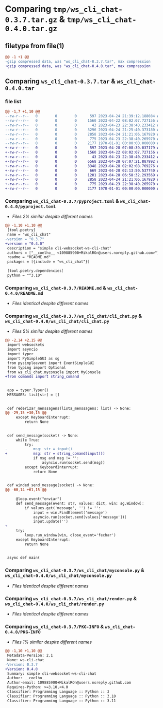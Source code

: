# Comparing `tmp/ws_cli_chat-0.3.7.tar.gz` & `tmp/ws_cli_chat-0.4.0.tar.gz`

## filetype from file(1)

```diff
@@ -1 +1 @@
-gzip compressed data, was "ws_cli_chat-0.3.7.tar", max compression
+gzip compressed data, was "ws_cli_chat-0.4.0.tar", max compression
```

## Comparing `ws_cli_chat-0.3.7.tar` & `ws_cli_chat-0.4.0.tar`

### file list

```diff
@@ -1,7 +1,10 @@
--rw-r--r--   0        0        0      597 2023-04-24 21:39:12.188084 ws_cli_chat-0.3.7/pyproject.toml
--rw-r--r--   0        0        0     1560 2023-04-22 08:02:07.727156 ws_cli_chat-0.3.7/README.md
--rw-r--r--   0        0        0       43 2023-04-23 22:38:40.233412 ws_cli_chat-0.3.7/ws_cli_chat/__init__.py
--rw-r--r--   0        0        0     3296 2023-04-24 21:25:40.373180 ws_cli_chat-0.3.7/ws_cli_chat/cli_chat.py
--rw-r--r--   0        0        0     2858 2023-04-24 21:21:06.167920 ws_cli_chat-0.3.7/ws_cli_chat/myconsole.py
--rw-r--r--   0        0        0      775 2023-04-23 22:38:40.265970 ws_cli_chat-0.3.7/ws_cli_chat/render.py
--rw-r--r--   0        0        0     2177 1970-01-01 00:00:00.000000 ws_cli_chat-0.3.7/PKG-INFO
+-rw-r--r--   0        0        0      597 2023-04-28 07:08:39.037179 ws_cli_chat-0.4.0/pyproject.toml
+-rw-r--r--   0        0        0     1560 2023-04-22 08:02:07.727156 ws_cli_chat-0.4.0/README.md
+-rw-r--r--   0        0        0       43 2023-04-23 22:38:40.233412 ws_cli_chat-0.4.0/ws_cli_chat/__init__.py
+-rw-r--r--   0        0        0     6568 2023-04-28 07:07:21.887992 ws_cli_chat-0.4.0/ws_cli_chat/ascii_arts.py
+-rw-r--r--   0        0        0     3348 2023-04-28 02:02:08.769276 ws_cli_chat-0.4.0/ws_cli_chat/cli_chat.py
+-rw-r--r--   0        0        0      669 2023-04-28 02:13:50.537740 ws_cli_chat-0.4.0/ws_cli_chat/code_window.py
+-rw-r--r--   0        0        0     1201 2023-04-28 06:58:32.293569 ws_cli_chat-0.4.0/ws_cli_chat/comands.py
+-rw-r--r--   0        0        0     2858 2023-04-24 21:21:06.167920 ws_cli_chat-0.4.0/ws_cli_chat/myconsole.py
+-rw-r--r--   0        0        0      775 2023-04-23 22:38:40.265970 ws_cli_chat-0.4.0/ws_cli_chat/render.py
+-rw-r--r--   0        0        0     2177 1970-01-01 00:00:00.000000 ws_cli_chat-0.4.0/PKG-INFO
```

### Comparing `ws_cli_chat-0.3.7/pyproject.toml` & `ws_cli_chat-0.4.0/pyproject.toml`

 * *Files 2% similar despite different names*

```diff
@@ -1,10 +1,10 @@
 [tool.poetry]
 name = "ws_cli_chat"
-version = "0.3.7"
+version = "0.4.0"
 description = "simple cli-websocket-ws-cli-chat"
 authors = ["__coelho__ <109885900+MikalROn@users.noreply.github.com>"]
 readme = "README.md"
 packages = [{include = "ws_cli_chat"}]
 
 [tool.poetry.dependencies]
 python = "^3.10"
```

### Comparing `ws_cli_chat-0.3.7/README.md` & `ws_cli_chat-0.4.0/README.md`

 * *Files identical despite different names*

### Comparing `ws_cli_chat-0.3.7/ws_cli_chat/cli_chat.py` & `ws_cli_chat-0.4.0/ws_cli_chat/cli_chat.py`

 * *Files 5% similar despite different names*

```diff
@@ -2,14 +2,15 @@
 import websockets
 import asyncio
 import typer
 import PySimpleGUI as sg
 from pysimpleevent import EventSimpleGUI
 from typing import Optional
 from ws_cli_chat.myconsole import MyConsole
+from comands import string_comand
 
 
 app = typer.Typer()
 MESSAGES: list[str] = []
 
 
 def rederizar_menssagens(lista_menssagens: list) -> None:
@@ -29,15 +30,15 @@
     except KeyboardInterrupt:
         return None
 
 
 def send_message(socket) -> None:
     while True:
         try:
-            msg: str = input()
+            msg: str = string_comand(input())
             if msg and msg != '':
                 asyncio.run(socket.send(msg))
         except KeyboardInterrupt:
             return None
 
 
 def winded_send_message(socket) -> None:
@@ -60,14 +61,15 @@
 
     @loop.event("enviar")
     def send_message(event: str, values: dict, win: sg.Window):
         if values.get('message', '') != '':
             input = win.FindElement('message')
             asyncio.run(socket.send(values['message']))
             input.update('')
+
     try:
         loop.run_window(win, close_event='fechar')
     except KeyboardInterrupt:
         return None
 
 
 async def main(
```

### Comparing `ws_cli_chat-0.3.7/ws_cli_chat/myconsole.py` & `ws_cli_chat-0.4.0/ws_cli_chat/myconsole.py`

 * *Files identical despite different names*

### Comparing `ws_cli_chat-0.3.7/ws_cli_chat/render.py` & `ws_cli_chat-0.4.0/ws_cli_chat/render.py`

 * *Files identical despite different names*

### Comparing `ws_cli_chat-0.3.7/PKG-INFO` & `ws_cli_chat-0.4.0/PKG-INFO`

 * *Files 1% similar despite different names*

```diff
@@ -1,10 +1,10 @@
 Metadata-Version: 2.1
 Name: ws-cli-chat
-Version: 0.3.7
+Version: 0.4.0
 Summary: simple cli-websocket-ws-cli-chat
 Author: __coelho__
 Author-email: 109885900+MikalROn@users.noreply.github.com
 Requires-Python: >=3.10,<4.0
 Classifier: Programming Language :: Python :: 3
 Classifier: Programming Language :: Python :: 3.10
 Classifier: Programming Language :: Python :: 3.11
```

